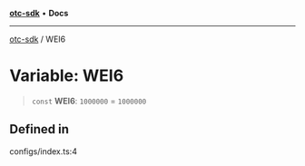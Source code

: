 [**otc-sdk**](../README.md) • **Docs**

***

[otc-sdk](../README.md) / WEI6

# Variable: WEI6

> `const` **WEI6**: `1000000` = `1000000`

## Defined in

configs/index.ts:4
